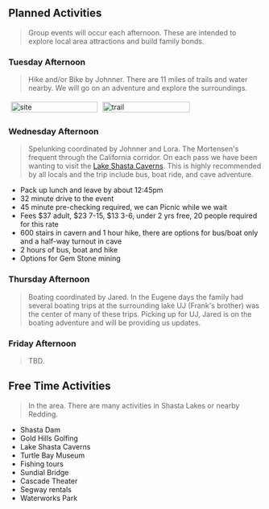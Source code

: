 <!--- This section is Cascading Style Sheet (CSS) and applies to HTML -->
<style>
/* "row style" is flexible size and aligns pictures in center */
.row {
  align-items: center;
  display: flex;
}

/* "column style" is one-third of the width with padding */
.column {
  flex: 33.33%;
  padding: 5px;
}
</style>
## Planned Activities
> Group events will occur each afternoon.  These are intended to explore local area attractions and build family bonds.

### Tuesday Afternoon
> Hike and/or Bike by Johnner.   There are 11 miles of trails and water nearby.   We will go on an adventure and explore the surroundings.

<div class="row"> <!--- make a new row -->
  <!-- each column is one-third of width -->
  <div class="column">
    <img src="/images/coram-ranch-ariel.png" alt="site" style="width:100%">
  </div>
   <div class="column">
    <img src="/images/coram-ranch-dam.png" alt="trail" style="width:100%">
  </div>
   <div class="column">
  </div>
</div>

### Wednesday Afternoon
> Spelunking coordinated by Johnner and Lora.  The Mortensen's frequent through the California corridor.  On each pass we have been wanting to visit the [Lake Shasta Caverns](https://lakeshastacaverns.clickforward.com/).   This is highly recommended by all locals and the trip include bus, boat ride, and cave adventure.   
- Pack up lunch and leave by about 12:45pm
- 32 minute drive to the event
- 45 minute pre-checking required, we can Picnic while we wait
- Fees $37 adult, $23 7-15, $13 3-6, under 2 yrs free, 20 people required for this rate
- 600 stairs in cavern and 1 hour hike, there are options for bus/boat only and a half-way turnout in cave
- 2 hours of bus, boat and hike
- Options for Gem Stone mining

### Thursday Afternoon
> Boating coordinated by Jared.  In the Eugene days the family had several boating trips at the surrounding lake  UJ (Frank's brother) was the center of many of these trips.  Picking up for UJ, Jared is on the boating adventure and will be providing us updates.

### Friday Afternoon
> TBD.


## Free Time Activities
> In the area.  There are many activities in Shasta Lakes or nearby Redding.

- Shasta Dam
- Gold Hills Golfing
- Lake Shasta Caverns
- Turtle Bay Museum
- Fishing tours
- Sundial Bridge
- Cascade Theater
- Segway rentals
- Waterworks Park